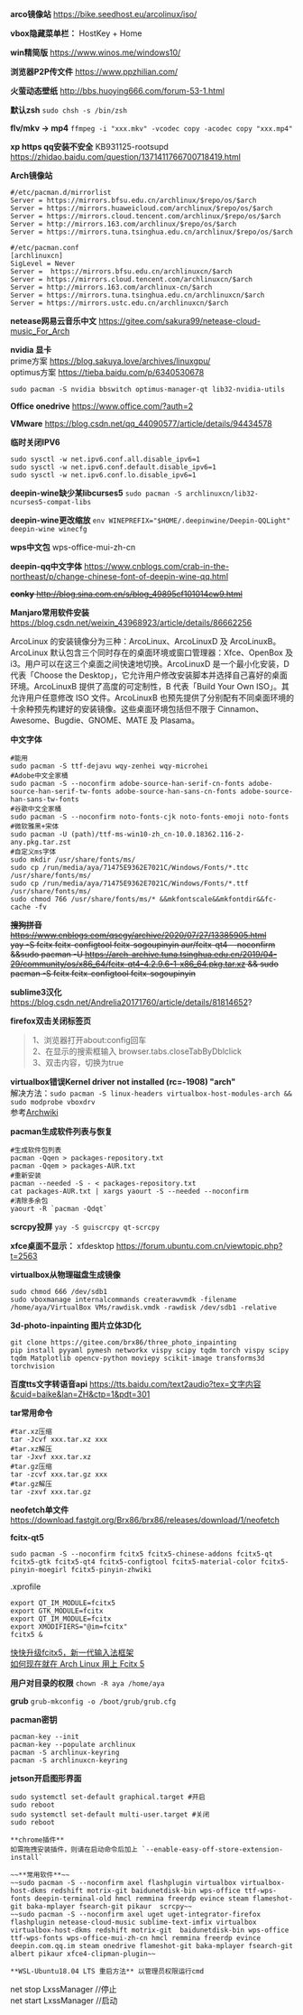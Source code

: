 **arco镜像站**  https://bike.seedhost.eu/arcolinux/iso/

**vbox隐藏菜单栏：**
HostKey + Home

**win精简版** https://www.winos.me/windows10/

**浏览器P2P传文件** https://www.ppzhilian.com/

**火萤动态壁纸** http://bbs.huoying666.com/forum-53-1.html  

**默认zsh** ```sudo chsh -s /bin/zsh```

**flv/mkv -> mp4**  ```ffmpeg -i "xxx.mkv" -vcodec copy -acodec copy "xxx.mp4"```

**xp https qq安装不安全** KB931125-rootsupd https://zhidao.baidu.com/question/1371411766700718419.html 

**Arch镜像站**
```
#/etc/pacman.d/mirrorlist
Server = https://mirrors.bfsu.edu.cn/archlinux/$repo/os/$arch
Server = https://mirrors.huaweicloud.com/archlinux/$repo/os/$arch
Server = https://mirrors.cloud.tencent.com/archlinux/$repo/os/$arch
Server = http://mirrors.163.com/archlinux/$repo/os/$arch
Server = https://mirrors.tuna.tsinghua.edu.cn/archlinux/$repo/os/$arch
```
```
#/etc/pacman.conf
[archlinuxcn]
SigLevel = Never
Server =  https://mirrors.bfsu.edu.cn/archlinuxcn/$arch
Server = https://mirrors.cloud.tencent.com/archlinuxcn/$arch
Server = http://mirrors.163.com/archlinux-cn/$arch
Server = https://mirrors.tuna.tsinghua.edu.cn/archlinuxcn/$arch
Server = https://mirrors.ustc.edu.cn/archlinuxcn/$arch 

```

**netease网易云音乐中文**  https://gitee.com/sakura99/netease-cloud-music_For_Arch

**nvidia 显卡**  
prime方案  https://blog.sakuya.love/archives/linuxgpu/  
optimus方案  https://tieba.baidu.com/p/6340530678
```
sudo pacman -S nvidia bbswitch optimus-manager-qt lib32-nvidia-utils 
```
**Office onedrive**  https://www.office.com/?auth=2  

**VMware**  https://blog.csdn.net/qq_44090577/article/details/94434578

**临时关闭IPV6** 
```
sudo sysctl -w net.ipv6.conf.all.disable_ipv6=1
sudo sysctl -w net.ipv6.conf.default.disable_ipv6=1
sudo sysctl -w net.ipv6.conf.lo.disable_ipv6=1
```
**deepin-wine缺少某libcurses5** ```sudo pacman -S archlinuxcn/lib32-ncurses5-compat-libs```

**deepin-wine更改缩放**
```env WINEPREFIX="$HOME/.deepinwine/Deepin-QQLight" deepin-wine winecfg```

**wps中文包**
wps-office-mui-zh-cn

**deepin-qq中文字体**
https://www.cnblogs.com/crab-in-the-northeast/p/change-chinese-font-of-deepin-wine-qq.html

~~**conky**  http://blog.sina.com.cn/s/blog_49895cf101014cw9.html~~

**Manjaro常用软件安装** https://blog.csdn.net/weixin_43968923/article/details/86662256


ArcoLinux 的安装镜像分为三种：ArcoLinux、ArcoLinuxD 及 ArcoLinuxB。ArcoLinux 默认包含三个同时存在的桌面环境或窗口管理器：Xfce、OpenBox 及 i3。用户可以在这三个桌面之间快速地切换。ArcoLinuxD 是一个最小化安装，D 代表「Choose the Desktop」，它允许用户修改安装脚本并选择自己喜好的桌面环境。ArcoLinuxB 提供了高度的可定制性，B 代表「Build Your Own ISO」。其允许用户任意修改 ISO 文件。ArcoLinuxB 也预先提供了分别配有不同桌面环境的十余种预先构建好的安装镜像。这些桌面环境包括但不限于 Cinnamon、Awesome、Bugdie、GNOME、MATE 及 Plasama。

**中文字体**
```
#能用
sudo pacman -S ttf-dejavu wqy-zenhei wqy-microhei
#Adobe中文全家桶
sudo pacman -S --noconfirm adobe-source-han-serif-cn-fonts adobe-source-han-serif-tw-fonts adobe-source-han-sans-cn-fonts adobe-source-han-sans-tw-fonts 
#谷歌中文全家桶
sudo pacman -S --noconfirm noto-fonts-cjk noto-fonts-emoji noto-fonts
#微软雅黑+宋体
sudo pacman -U (path)/ttf-ms-win10-zh_cn-10.0.18362.116-2-any.pkg.tar.zst
#自定义ms字体 
sudo mkdir /usr/share/fonts/ms/
sudo cp /run/media/aya/71475E9362E7021C/Windows/Fonts/*.ttc /usr/share/fonts/ms/
sudo cp /run/media/aya/71475E9362E7021C/Windows/Fonts/*.ttf /usr/share/fonts/ms/
sudo chmod 766 /usr/share/fonts/ms/* &&mkfontscale&&mkfontdir&&fc-cache -fv
```

~~**搜狗拼音**  https://www.cnblogs.com/qscgy/archive/2020/07/27/13385905.html~~  
~~yay -S fcitx fcitx-configtool fcitx-sogoupinyin aur/fcitx-qt4 --noconfirm &&sudo pacman -U https://arch-archive.tuna.tsinghua.edu.cn/2019/04-29/community/os/x86_64/fcitx-qt4-4.2.9.6-1-x86_64.pkg.tar.xz && sudo pacman -S fcitx fcitx-configtool fcitx-sogoupinyin~~

**sublime3汉化** https://blog.csdn.net/Andrelia20171760/article/details/81814652?

**firefox双击关闭标签页**  
>1、浏览器打开about:config回车  
>2、在显示的搜索框输入 browser.tabs.closeTabByDblclick  
>3、双击内容，切换为true 
  
**virtualbox错误Kernel driver not installed (rc=-1908) "arch"**  
解决方法：```sudo pacman -S linux-headers virtualbox-host-modules-arch && sudo modprobe vboxdrv```  
参考[Archwiki](https://wiki.archlinux.org/index.php/VirtualBox_(%E7%AE%80%E4%BD%93%E4%B8%AD%E6%96%87))

**pacman生成软件列表与恢复**
```
#生成软件包列表
pacman -Qqen > packages-repository.txt
pacman -Qqem > packages-AUR.txt
#重新安装
pacman --needed -S - < packages-repository.txt 
cat packages-AUR.txt | xargs yaourt -S --needed --noconfirm
#清除多余包
yaourt -R `pacman -Qdqt`
```

**scrcpy投屏** 
```yay -S guiscrcpy qt-scrcpy```

**xfce桌面不显示：** xfdesktop 
https://forum.ubuntu.com.cn/viewtopic.php?t=2563

**virtualbox从物理磁盘生成镜像**
```
sudo chmod 666 /dev/sdb1
sudo vboxmanage internalcommands createrawvmdk -filename /home/aya/VirtualBox VMs/rawdisk.vmdk -rawdisk /dev/sdb1 -relative
```

**3d-photo-inpainting 图片立体3D化**   
```
git clone https://gitee.com/brx86/three_photo_inpainting
pip install pyyaml pymesh networkx vispy scipy tqdm torch vispy scipy tqdm Matplotlib opencv-python moviepy scikit-image transforms3d torchvision
```

**百度tts文字转语音api** https://tts.baidu.com/text2audio?tex=文字内容&cuid=baike&lan=ZH&ctp=1&pdt=301

**tar常用命令**
```
#tar.xz压缩
tar -Jcvf xxx.tar.xz xxx
#tar.xz解压
tar -Jxvf xxx.tar.xz
#tar.gz压缩
tar -zcvf xxx.tar.gz xxx
#tar.gz解压
tar -zxvf xxx.tar.gz
```
**neofetch单文件**  https://download.fastgit.org/Brx86/brx86/releases/download/1/neofetch

**fcitx-qt5**
```
sudo pacman -S --noconfirm fcitx5 fcitx5-chinese-addons fcitx5-qt fcitx5-gtk fcitx5-qt4 fcitx5-configtool fcitx5-material-color fcitx5-pinyin-moegirl fcitx5-pinyin-zhwiki
```

.xprofile
```
export QT_IM_MODULE=fcitx5
export GTK_MODULE=fcitx
export QT_IM_MODULE=fcitx
export XMODIFIERS="@im=fcitx"
fcitx5 &
```

[快快升级fcitx5，新一代输入法框架](https://www.jianshu.com/p/2fdc6cc2aa8d)  
[如何现在就在 Arch Linux 用上 Fcitx 5](https://www.csslayer.info/wordpress/fcitx-dev/%e5%a6%82%e4%bd%95%e7%8e%b0%e5%9c%a8%e5%b0%b1%e5%9c%a8-arch-linux-%e7%94%a8%e4%b8%8a-fcitx-5/)

**用户对目录的权限** ```chown -R aya /home/aya```

**grub**  ```grub-mkconfig -o /boot/grub/grub.cfg```

**pacman密钥**
```
pacman-key --init
pacman-key --populate archlinux
pacman -S archlinux-keyring
pacman -S archlinuxcn-keyring
```
**jetson开启图形界面**
```
sudo systemctl set-default graphical.target #开启
sudo reboot
sudo systemctl set-default multi-user.target #关闭
sudo reboot

**chrome插件**
如需拖拽安装插件，则请在启动命令后加上 `--enable-easy-off-store-extension-install`

~~**常用软件**~~  
~~sudo pacman -S --noconfirm axel flashplugin virtualbox virtualbox-host-dkms redshift motrix-git baidunetdisk-bin wps-office ttf-wps-fonts deepin-terminal-old hmcl remmina freerdp evince steam flameshot-git baka-mplayer fsearch-git pikaur  scrcpy~~  
~~sudo pacman -S --noconfirm axel uget uget-integrator-firefox flashplugin netease-cloud-music sublime-text-imfix virtualbox virtualbox-host-dkms redshift motrix-git  baidunetdisk-bin wps-office ttf-wps-fonts wps-office-mui-zh-cn hmcl remmina freerdp evince deepin.com.qq.im steam onedrive flameshot-git baka-mplayer fsearch-git albert pikaur xfce4-clipman-plugin~~

**WSL-Ubuntu18.04 LTS 重启方法** 以管理员权限运行cmd
```
net stop LxssManager    //停止  
net start LxssManager    //启动
```
